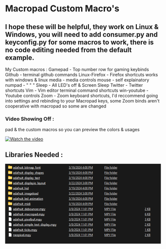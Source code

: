 # Macropad Custom Macro's # 
## I hope these will be helpful, they work on Linux & Windows, you will need to add consumer.py and keyconfig.py for some macros to work, there is no code editing needed from the default example. ##  

My Custom macros :
Gamepad - Top number row for gaming keybinds
Github - terminal github commands
Linux-Firefox - Firefox shortcuts works with windows & linux
media - media controls
mouse - self explainatory
numpad - " " "
Sleep - All LED's off & Screen Sleep
Twitter - Twitter shortcuts
Vim - Vim editor terminal command shortcuts
win-youtube - Youtube controls 
Zoom - Zoom keyboard shortcuts, I'd reccommend going into settings and rebinding to your Macropad keys, some Zoom binds aren't cooperative with macropad so some are changed



### Video Showing Off : ###
pad & the custom macros so you can preview the colors & usages

[![Watch the video](https://cdn-shop.adafruit.com/970x728/5128-12.jpg)](https://youtube.com/shorts/R12l9GxiTE0?si=AsXMO3ngsdSoHTXV)


## Libraries Needed : ## 

![preview](img/libs.png)
